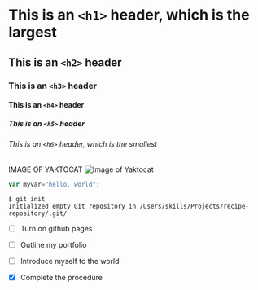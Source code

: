 # This is an `<h1>` header, which is the largest
## This is an `<h2>` header
### This is an `<h3>` header
#### This is an `<h4>` header
##### This is an `<h5>` header
###### This is an `<h6>` header, which is the smallest



IMAGE OF YAKTOCAT
![Image of Yaktocat](https://octodex.github.com/images/yaktocat.png)



```javascript
var myvar="hello, world";
```


```
$ git init
Initialized empty Git repository in /Users/skills/Projects/recipe-repository/.git/
```


- [ ] Turn  on github pages
- [ ] Outline my portfolio
- [ ] Introduce myself to the world
- [x] Complete the procedure

